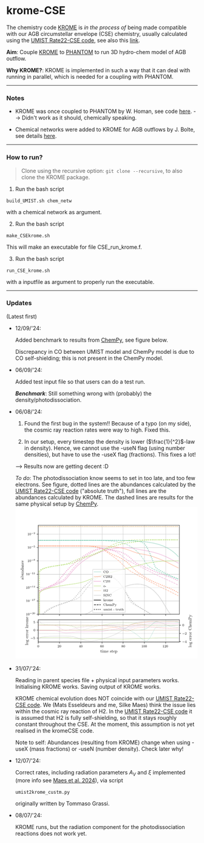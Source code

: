# krome-CSE
The chemistry code [KROME](https://kromepackage.org/) is *in the process of* being made compatible with our AGB circumstellar envelope (CSE) chemistry, usually calculated using the [UMIST Rate22-CSE code](https://github.com/MarieVdS/rate22_cse_code), see also this [link](http://udfa.ajmarkwick.net/index.php?mode=downloads).

**Aim**: Couple [KROME](https://bitbucket.org/tgrassi/krome/) to [PHANTOM](https://github.com/danieljprice/phantom/tree/master) to run 3D hydro-chem model of AGB outflow. 

**Why KROME?**: KROME is implemented in such a way that it can deal with running in parallel, which is needed for a coupling with PHANTOM.

---
### Notes

- KROME was once coupled to PHANTOM by W. Homan, see code [here](https://github.com/danieljprice/phantom/blob/master/src/main/krome.f90). --> Didn't work as it should, chemically speaking.

- Chemical networks were added to KROME for AGB outflows by J. Bolte, see details [here](https://github.com/IvS-KULeuven/KROME).

---

### How to run?
> Clone using the recursive option: ```git clone --recursive```, to also clone the KROME package.

1. Run the bash script 
```
build_UMIST.sh chem_netw
```
with a chemical network as argument. 

2. Run the bash script 
```
make_CSEkrome.sh
```
This will make an executable for file CSE_run_krome.f.

3. Run the bash script 
```
run_CSE_krome.sh
```
 with a inputfile as argument to properly run the executable.

---

### Updates
(Latest first)

- 12/09/'24:

    Added benchmark to results from [ChemPy](https://github.com/silkemaes/ChemPy), see figure below.

    Discrepancy in CO between UMIST model and ChemPy model is due to CO self-shielding; this is not present in the ChemPy model.

- 06/09/'24:

    Added test input file so that users can do a test run.

    ***Benchmark***: Still something wrong with (probably) the density/photodissociation. 

- 06/08/'24:

    1. Found the first bug in the system!! Because of a typo (on my side), the cosmic ray reaction rates were way to high. Fixed this.

    2. In our setup, every timestep the density is lower ($\frac{1}{^2}$-law in density). Hence, we cannot use the -useN flag (using number densities), but have to use the -useX flag (fractions). This fixes a lot!

    --> Results now are getting decent :D

    *To do*: The photodissociation know seems to set in too late, and too few electrons. See figure, dotted lines are the abundances calculated by the [UMIST Rate22-CSE code](https://github.com/MarieVdS/rate22_cse_code) ("absolute truth"), full lines are the abundances calculated by KROME. The dashed lines are results for the same physical setup by [ChemPy](https://github.com/silkemaes/ChemPy).
    ![First decent results](output_krome.png)

- 31/07/'24:

    Reading in parent species file + physical input parameters works. Initialising KROME works. Saving output of KROME works. 

    KROME chemical evolution does NOT coincide with our [UMIST Rate22-CSE code](https://github.com/MarieVdS/rate22_cse_code). We (Mats Esseldeurs and me, Silke Maes) think the issue lies within the cosmic ray reaction of H2. In the [UMIST Rate22-CSE code](https://github.com/MarieVdS/rate22_cse_code) it is assumed that H2 is fully self-shielding, so that it stays roughly constant throughout the CSE. At the moment, this assumption is not yet realised in the kromeCSE code.

    Note to self:
    Abundances (resulting from KROME) change when using -useX (mass fractions) or -useN (number density). Check later why!

- 12/07/'24:

    Correct rates, including radiation parameters $A_V$ and $\xi$ implemented (more info see [Maes et al. 2024](https://ui.adsabs.harvard.edu/abs/2024ApJ...969...79M/abstract)), via script 
    ```
    umist2krome_custm.py
    ```
    originally written by Tommaso Grassi.

- 08/07/'24:
    
    KROME runs, but the radiation component for the photodissociation reactions does not work yet. 
